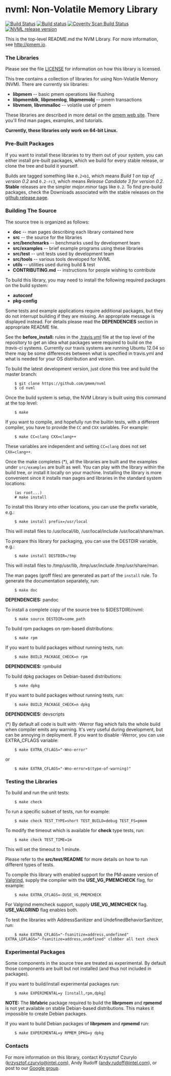 nvml: Non-Volatile Memory Library
=================================

[![Build Status](https://travis-ci.org/pmem/nvml.svg)](https://travis-ci.org/pmem/nvml)
[![Build status](https://ci.appveyor.com/api/projects/status/1f5jwqpqs89itr2k?svg=true)](https://ci.appveyor.com/project/krzycz/nvml-10qrw)
[![Coverity Scan Build Status](https://img.shields.io/coverity/scan/3015.svg)](https://scan.coverity.com/projects/pmem-nvml)
[![NVML release version](https://img.shields.io/github/release/pmem/nvml.svg)](https://github.com/pmem/nvml/releases/latest)

This is the top-level README.md the NVM Library.
For more information, see http://pmem.io.

### The Libraries ###

Please see the file [LICENSE](https://github.com/pmem/nvml/blob/master/LICENSE) for information on how this library is licensed.

This tree contains a collection of libraries for using Non-Volatile Memory
(NVM).  There are currently six libraries:

* **libpmem** -- basic pmem operations like flushing
* **libpmemblk**, **libpmemlog**, **libpmemobj** -- pmem transactions
* **libvmem**, **libvmmalloc** -- volatile use of pmem

These libraries are described in more detail on the
[pmem web site](http://pmem.io).  There you'll find man pages, examples,
and tutorials.

**Currently, these libraries only work on 64-bit Linux.**

### Pre-Built Packages ###

If you want to install these libraries to try them out of your system, you can
either install pre-built packages, which we build for every stable release, or
clone the tree and build it yourself.

Builds are tagged something like `0.2+b1`, which means
*Build 1 on top of version 0.2* and `0.2-rc3`, which means
*Release Candidate 3 for version 0.2*.  **Stable** releases
are the simpler *major.minor* tags like `0.2`.  To find
pre-build packages, check the Downloads associated with
the stable releases on the
[github release page](https://github.com/pmem/nvml/releases).

### Building The Source ###

The source tree is organized as follows:

* **doc** -- man pages describing each library contained here
* **src** -- the source for the libraries
* **src/benchmarks** -- benchmarks used by development team
* **src/examples** -- brief example programs using these libraries
* **src/test** -- unit tests used by development team
* **src/tools** -- various tools developed for NVML
* **utils** -- utilities used during build & test
* **CONTRIBUTING.md** -- instructions for people wishing to contribute

To build this library, you may need to install the following required packages
on the build system:

* **autoconf**
* **pkg-config**

Some tests and example applications require additional packages, but they
do not interrupt building if they are missing. An appropriate message is
displayed instead. For details please read the **DEPENDENCIES** section
in appropriate README file.

See the **before_install:** rules in the
[.travis.yml](https://github.com/pmem/nvml/blob/master/.travis.yml)
file at the top level of the repository to get an idea what packages
were required to build on the _travis-ci_ systems. Currently our travis
systems are running Ubuntu 12.04 so there may be some differences
between what is specified in travis.yml and what is needed for your
OS distribution and version.

To build the latest development version, just clone this tree and build the master branch:
```
	$ git clone https://github.com/pmem/nvml
	$ cd nvml
```

Once the build system is setup, the NVM Library is built using
this command at the top level:
```
	$ make
```

If you want to compile, and hopefully run the builtin tests, with a different
compiler, you have to provide the `CC` and `CXX` variables. For example:
```
	$ make CC=clang CXX=clang++
```

These variables are independent and setting `CC=clang` does not set `CXX=clang++`.

Once the make completes (*), all the libraries are built and the examples
under `src/examples` are built as well.  You can play with the library
within the build tree, or install it locally on your machine.  Installing
the library is more convenient since it installs man pages and libraries
in the standard system locations:
```
	(as root...)
	# make install
```

To install this library into other locations, you can use the
prefix variable, e.g.:
```
	$ make install prefix=/usr/local
```
This will install files to /usr/local/lib, /usr/local/include /usr/local/share/man.

To prepare this library for packaging, you can use the
DESTDIR variable, e.g.:
```
	$ make install DESTDIR=/tmp
```
This will install files to /tmp/usr/lib, /tmp/usr/include /tmp/usr/share/man.

The man pages (groff files) are generated as part of the `install` rule. To
generate the documentation separately, run:
```
	$ make doc
```
**DEPENDENCIES:** pandoc

To install a complete copy of the source tree to $(DESTDIR)/nvml:
```
	$ make source DESTDIR=some_path
```

To build rpm packages on rpm-based distributions:
```
	$ make rpm
```

If you want to build packages without running tests, run:
```
	$ make BUILD_PACKAGE_CHECK=n rpm
```
**DEPENDENCIES:** rpmbuild

To build dpkg packages on Debian-based distributions:
```
	$ make dpkg
```

If you want to build packages without running tests, run:
```
	$ make BUILD_PACKAGE_CHECK=n dpkg
```
**DEPENDENCIES:** devscripts

(*) By default all code is built with -Werror flag which fails the whole build
when compiler emits any warning. It's very useful during development, but can be
annoying in deployment. If you want to disable -Werror, you can use EXTRA_CFLAGS
variable:
```
	$ make EXTRA_CFLAGS="-Wno-error"
```
or
```
	$ make EXTRA_CFLAGS="-Wno-error=$(type-of-warning)"
```

### Testing the Libraries ###

To build and run the unit tests:
```
	$ make check
```

To run a specific subset of tests, run for example:
```
	$ make check TEST_TYPE=short TEST_BUILD=debug TEST_FS=pmem
```

To modify the timeout which is available for **check** type tests, run:
```
	$ make check TEST_TIME=1m
```
This will set the timeout to 1 minute.

Please refer to the **src/test/README** for more details on how to
run different types of tests.

To compile this library with enabled support for the PM-aware version
of [Valgrind](https://github.com/pmem/valgrind), supply the compiler
with the **USE_VG_PMEMCHECK** flag, for example:
```
	$ make EXTRA_CFLAGS=-DUSE_VG_PMEMCHECK
```
For Valgrind memcheck support, supply **USE_VG_MEMCHECK** flag.
**USE_VALGRIND** flag enables both.

To test the libraries with AddressSanitizer and UndefinedBehaviorSanitizer, run:
```
	$ make EXTRA_CFLAGS="-fsanitize=address,undefined" EXTRA_LDFLAGS="-fsanitize=address,undefined" clobber all test check
```

### Experimental Packages ###

Some components in the source tree are treated as experimental. By default
those components are built but not installed (and thus not included in
packages).

If you want to build/install experimental packages run:
```
	$ make EXPERIMENTAL=y [install,rpm,dpkg]
```
**NOTE:**
The **libfabric** package required to build the **librpmem** and **rpmemd** is
not yet available on stable Debian-based distributions. This makes it
impossible to create Debian packages.

If you want to build Debian packages of **librpmem** and **rpmemd** run:
```
	$ make EXPERIMENTAL=y RPMEM_DPKG=y dpkg
```

### Contacts ###

For more information on this library, contact
Krzysztof Czurylo (krzysztof.czurylo@intel.com),
Andy Rudoff (andy.rudoff@intel.com), or post to our
[Google group](http://groups.google.com/group/pmem).
